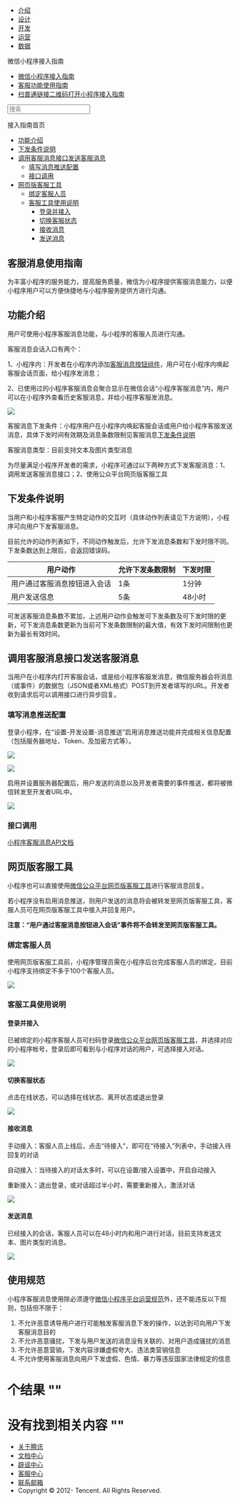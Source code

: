 <div class="book with-summary">

<div class="head">

<div class="head_box">

# [](javascript:; "_('微信公众平台 小程序')")

<div class="header_ctrls">

*   [介绍](https://mp.weixin.qq.com/debug/wxadoc/introduction/index.html?t=201769)
*   [设计](https://mp.weixin.qq.com/debug/wxadoc/design/index.html?t=201769)
*   [开发](https://mp.weixin.qq.com/debug/wxadoc/dev/index.html?t=201769)
*   [运营](https://mp.weixin.qq.com/debug/wxadoc/product/index.html?t=201769)
*   [数据](https://mp.weixin.qq.com/debug/wxadoc/analysis/index.html?t=201769)

</div>

</div>

</div>

<div class="sub_nav_box">

<div class="sub_nav_inner">

<div class="book-summary-opr" id="js-book-summary-opr"><a class="book-summary-btn"></a></div>

<div class="top_sub_nav">

<div class="top_title_wap"><span class="icon_title icon_doc"></span>

微信小程序接入指南

</div>

*   [微信小程序接入指南](./)
*   [客服功能使用指南](custom.html)
*   [扫普通链接二维码打开小程序接入指南](qrcode.html)

</div>

<div id="book-search-input" role="search">

<form><label for="search-input" class="search-icon" id="js-search-icon"></label><input type="text" id="search-input" name="search-input" placeholder="搜索"> </form>

</div>

</div>

</div>

<div class="book-summary">

<div class="book-summary-home" id="js-summary-home"><a><span class="icon_home_s icon_doc"></span><span class="s_title_2">接入指南首页</span></a></div>

<nav role="navigation">

*   [功能介绍](custom.html#功能介绍)
*   [下发条件说明](custom.html#下发条件说明)
*   [调用客服消息接口发送客服消息](custom.html#调用客服消息接口发送客服消息)
    *   [填写消息推送配置](custom.html#填写消息推送配置)
    *   [接口调用](custom.html#接口调用)
*   [网页版客服工具](custom.html#网页版客服工具)
    *   [绑定客服人员](custom.html#绑定客服人员)
    *   [客服工具使用说明](custom.html#客服工具使用说明)
        *   [登录并接入](custom.html#登录并接入)
        *   [切换客服状态](custom.html#切换客服状态)
        *   [接收消息](custom.html#接收消息)
        *   [发送消息](custom.html#发送消息)

</nav>

</div>

<div class="book-body">

<div class="body-inner">

<div class="page-wrapper" tabindex="-1" role="main">

<div class="page-inner">

<div id="book-search-results">

<div class="search-noresults">

<section class="normal markdown-section">

# 客服消息使用指南

为丰富小程序的服务能力，提高服务质量，微信为小程序提供客服消息能力，以便小程序用户可以方便快捷地与小程序服务提供方进行沟通。

## 功能介绍

用户可使用小程序客服消息功能，与小程序的客服人员进行沟通。

客服消息会话入口有两个：

1、小程序内：开发者在小程序内添加[客服消息按钮组件](https://mp.weixin.qq.com/debug/wxadoc/dev/component/contact-button.html?t=201769)，用户可在小程序内唤起客服会话页面，给小程序发消息；

2、已使用过的小程序客服消息会聚合显示在微信会话“小程序客服消息”内，用户可以在小程序外查看历史客服消息，并给小程序客服发消息。

![](https://mp.weixin.qq.com/debug/wxadoc/introduction/image/x11.png?t=201769)

客服消息下发条件：小程序用户在小程序内唤起客服会话或用户给小程序客服发送消息，具体下发时间有效期及消息条数限制见客服消息[下发条件说明](#下发条件说明)

客服消息类型：目前支持文本及图片类型消息

为尽量满足小程序开发者的需求，小程序可通过以下两种方式下发客服消息：1、调用发送客服消息接口；2、使用公众平台网页版客服工具

## 下发条件说明

当用户和小程序客服产生特定动作的交互时（具体动作列表请见下方说明），小程序可向用户下发客服消息。

目前允许的动作列表如下，不同动作触发后，允许下发消息条数和下发时限不同。下发条数达到上限后，会返回错误码。

<table>

<thead>

<tr>

<th>用户动作</th>

<th>允许下发条数限制</th>

<th>下发时限</th>

</tr>

</thead>

<tbody>

<tr>

<td>用户通过客服消息按钮进入会话</td>

<td>1条</td>

<td>1分钟</td>

</tr>

<tr>

<td>用户发送信息</td>

<td>5条</td>

<td>48小时</td>

</tr>

</tbody>

</table>

可发送客服消息条数不累加，上述用户动作会触发可下发条数及可下发时限的更新，可下发消息条数更新为当前可下发条数限制的最大值，有效下发时间限制也更新为最长有效时间。

## 调用客服消息接口发送客服消息

当用户在小程序内打开客服会话，或是给小程序客服发消息，微信服务器会将消息（或事件）的数据包（JSON或者XML格式）POST到开发者填写的URL。开发者收到请求后可以调用接口进行异步回复。

### 填写消息推送配置

登录小程序，在“设置-开发设置-消息推送”启用消息推送功能并完成相关信息配置（包括服务器地址、Token、及加密方式等）。

![](https://mp.weixin.qq.com/debug/wxadoc/introduction/image/c1.png?t=201769)

![](https://mp.weixin.qq.com/debug/wxadoc/introduction/image/b1.png?t=201769)

启用并设置服务器配置后，用户发送的消息以及开发者需要的事件推送，都将被微信转发至开发者URL中。

![](https://mp.weixin.qq.com/debug/wxadoc/introduction/image/d1.png?t=201769)

### 接口调用

[小程序客服消息API文档](https://mp.weixin.qq.com/debug/wxadoc/dev/api/custommsg/receive.html?t=201769)

## 网页版客服工具

小程序也可以直接使用[微信公众平台网页版客服工具](https://mpkf.weixin.qq.com)进行客服消息回复。

若小程序没有启用消息推送，则用户发送的消息将会被转发至网页版客服工具，客服人员可在网页版客服工具中接入并回复用户。

**注意：“用户通过客服消息按钮进入会话”事件将不会转发至网页版客服工具。**

### 绑定客服人员

使用网页版客服工具前，小程序管理员需在小程序后台完成客服人员的绑定。目前小程序支持绑定不多于100个客服人员。

![](https://mp.weixin.qq.com/debug/wxadoc/introduction/image/a1.png?t=201769)

### 客服工具使用说明

#### 登录并接入

已被绑定的小程序客服人员可扫码登录[微信公众平台网页版客服工具](https://mpkf.weixin.qq.com)，并选择对应的小程序帐号，登录后即可看到与小程序对话的用户，可选择接入对话。

![](https://mp.weixin.qq.com/debug/wxadoc/introduction/image/i1.png?t=201769)

#### 切换客服状态

点击在线状态，可以选择在线状态、离开状态或退出登录

![](https://mp.weixin.qq.com/debug/wxadoc/introduction/image/f1.png?t=201769)

#### 接收消息

手动接入：客服人员上线后，点击“待接入”，即可在“待接入”列表中，手动接入待回复的对话

自动接入：当待接入的对话太多时，可以在设置/接入设置中，开启自动接入

重新接入：退出登录，或对话超过半小时，需要重新接入，激活对话

![](https://mp.weixin.qq.com/debug/wxadoc/introduction/image/m1.png?t=201769)

#### 发送消息

已经接入的会话，客服人员可以在48小时内和用户进行对话，目前支持发送文本、图片类型的消息。

![](https://mp.weixin.qq.com/debug/wxadoc/introduction/image/h1.png?t=201769)

## 使用规范

小程序客服消息使用除必须遵守[微信小程序平台运营规范](https://mp.weixin.qq.com/debug/wxadoc/product/index.html?t=201769)外，还不能违反以下规则，包括但不限于：

1.  不允许恶意诱导用户进行可能触发客服消息下发的操作，以达到可向用户下发客服消息目的
2.  不允许恶意骚扰，下发与用户发送的消息没有关联的、对用户造成骚扰的消息
3.  不允许恶意营销，下发内容涉嫌虚假夸大、违法类营销信息
4.  不允许使用客服消息向用户下发虚假、色情、暴力等违反国家法律规定的信息

</section>

</div>

<div class="search-results">

<div class="has-results">

# <span class="search-results-count"></span>个结果 "<span class="search-query"></span>"

</div>

<div class="no-results">

# 没有找到相关内容 "<span class="search-query"></span>"

</div>

</div>

</div>

</div>

</div>

<div class="foot" id="footer">

*   [关于腾讯](http://www.tencent.com/zh-cn/index.shtml)
*   [文档中心](https://mp.weixin.qq.com/debug/wxadoc/introduction/index.html?t=1484641676&t=201769)
*   [辟谣中心](https://mp.weixin.qq.com/cgi-bin/opshowpage?action=dispelinfo&lang=zh_CN&begin=1&count=9)
*   [客服中心](http://kf.qq.com/faq/120911VrYVrA1509086vyumm.html)
*   [联系邮箱](mailto:weixinmp@qq.com)
*   Copyright © 2012-<span id="s_copyright_year"></span> Tencent. All Rights Reserved.

</div>

</div>

[](./#小程序绑定微信开放平台帐号)[](custom.html#功能介绍)</div>

</div>